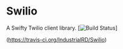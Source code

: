 # Swilio
A Swifty Twilio client library.
[![Build Status](https://travis-ci.org/IndustrialRD/Swilio.svg?branch=master)]

(https://travis-ci.org/IndustrialRD/Swilio)

